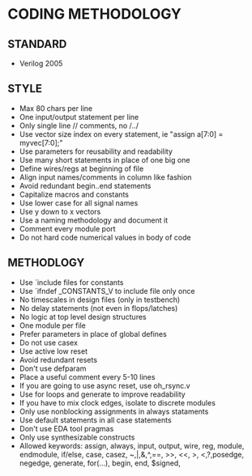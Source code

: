 CODING METHODOLOGY
========================================================

## STANDARD
* Verilog 2005

## STYLE
* Max 80 chars per line
* One input/output statement per line
* Only single line // comments, no /*..*/
* Use vector size index on every statement, ie "assign a[7:0] = myvec[7:0];"
* Use parameters for reusability and readability
* Use many short statements in place of one big one
* Define wires/regs at beginning of file
* Align input names/comments in column like fashion
* Avoid redundant begin..end statements
* Capitalize macros and constants
* Use lower case for all signal names
* Use y down to x vectors
* Use a naming methodology and document it
* Comment every module port
* Do not hard code numerical values in body of code

## METHODLOGY
* Use `include files for constants
* Use `ifndef _CONSTANTS_V to include file only once
* No timescales in design files (only in testbench)
* No delay statements (not even in flops/latches)
* No logic at top level design structures
* One module per file
* Prefer parameters in place of global defines
* Do not use casex
* Use active low reset
* Avoid redundant resets
* Don't use defparam
* Place a useful comment every 5-10 lines
* If you are going to use async reset, use oh_rsync.v
* Use for loops and generate to improve readability
* If you have to mix clock edges, isolate to discrete modules
* Only use nonblocking assignments in always stataments
* Use default statements in all case statements
* Don't use EDA tool pragmas
* Only use synthesizable constructs
* Allowed keywords: assign, always, input, output, wire, reg, module, endmodule, if/else, case, casez, ~,|,&,^,==, >>, <<, >, <,?,posedge, negedge, generate, for(...), begin, end, $signed,




